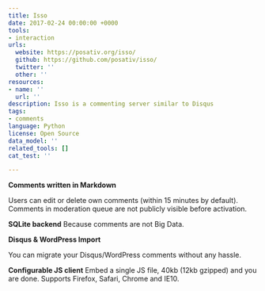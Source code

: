 ```yaml
---
title: Isso
date: 2017-02-24 00:00:00 +0000
tools:
- interaction
urls:
  website: https://posativ.org/isso/
  github: https://github.com/posativ/isso/
  twitter: ''
  other: ''
resources:
- name: ''
  url: ''
description: Isso is a commenting server similar to Disqus
tags:
- comments
language: Python
license: Open Source
data_model: ''
related_tools: []
cat_test: ''

---
```

**Comments written in Markdown**

Users can edit or delete own comments (within 15 minutes by default).
Comments in moderation queue are not publicly visible before activation.

**SQLite backend**
Because comments are not Big Data.

**Disqus & WordPress Import**

You can migrate your Disqus/WordPress comments without any hassle.

**Configurable JS client**
Embed a single JS file, 40kb (12kb gzipped) and you are done.
Supports Firefox, Safari, Chrome and IE10.
